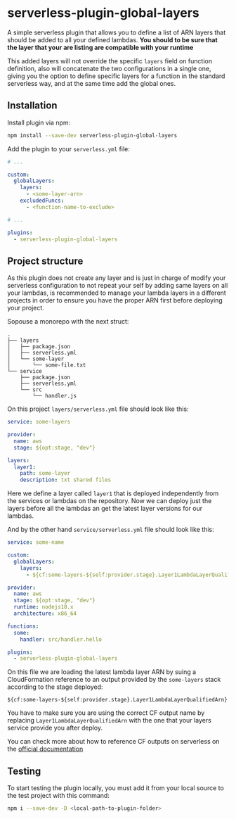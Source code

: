 # serverless-plugin-global-layers

A simple serverless plugin that allows you to define a list of ARN layers that should be added to all your defined lambdas.
**You should to be sure that the layer that your are listing are compatible with your runtime**

This added layers will not override the specific `layers` field on function definition, also will concatenate the two configurations in a single one,
giving you the option to define specific layers for a function in the standard serverless way, and at the same time add the global ones.

## Installation

Install plugin via npm:

```bash
npm install --save-dev serverless-plugin-global-layers
```

Add the plugin to your `serverless.yml` file:

```yaml
# ...

custom:
  globalLayers:
    layers:
      - <some-layer-arn>
    excludedFuncs:
      - <function-name-to-exclude>

# ...

plugins:
  - serverless-plugin-global-layers
```

## Project structure

As this plugin does not create any layer and is just in charge of modify your serverless configuration to not repeat your self by adding same layers
on all your lambdas, is recommended to manage your lambda layers in a different projects in order to ensure you have the proper ARN first before
deploying your project.

Sopouse a monorepo with the next struct:

```text
.
├── layers
│   ├── package.json
│   ├── serverless.yml
│   └── some-layer
│       └── some-file.txt
└── service
    ├── package.json
    ├── serverless.yml
    └── src
        └── handler.js
```

On this project `layers/serverless.yml` file should look like this:

```yaml
service: some-layers

provider:
  name: aws
  stage: ${opt:stage, "dev"}

layers:
  layer1:
    path: some-layer
    description: txt shared files
```

Here we define a layer called `layer1` that is deployed independently from the services or lambdas on the repository.
Now we can deploy just the layers before all the lambdas an get the latest layer versions for our lambdas.

And by the other hand `service/serverless.yml` file should look like this:

```yaml
service: some-name

custom:
  globalLayers:
    layers:
      - ${cf:some-layers-${self:provider.stage}.Layer1LambdaLayerQualifiedArn}

provider:
  name: aws
  stage: ${opt:stage, "dev"}
  runtime: nodejs18.x
  architecture: x86_64

functions:
  some:
    handler: src/handler.hello

plugins:
  - serverless-plugin-global-layers
```

On this file we are loading the latest lambda layer ARN by suing a CloudFormation reference to an output provided by the
`some-layers` stack according to the stage deployed:

```text
${cf:some-layers-${self:provider.stage}.Layer1LambdaLayerQualifiedArn}
```

You have to make sure you are using the correct CF output name by replacing `Layer1LambdaLayerQualifiedArn` with the one that your layers
service provide you after deploy.

You can check more about how to reference CF outputs on serverless on the [official documentation][reference-cloudformation-outputs]

## Testing

To start testing the plugin locally, you must add it from your local source to the test project with this command:

```bash
npm i --save-dev -D <local-path-to-plugin-folder>
```

[reference-cloudformation-outputs]: https://www.serverless.com/framework/docs/providers/aws/guide/variables/#reference-cloudformation-outputs
